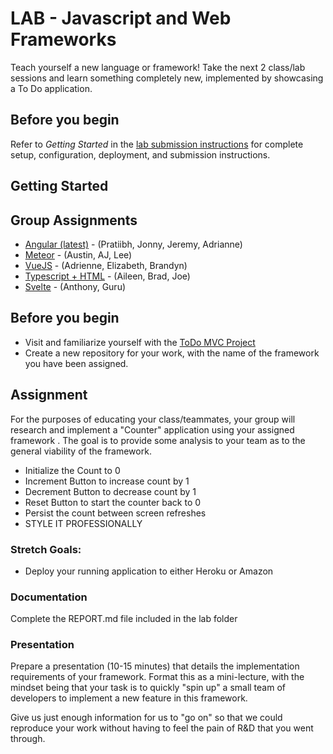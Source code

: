 # LAB - Javascript and Web Frameworks
 
 Teach yourself a new language or framework! Take the next 2 class/lab sessions and learn something completely new, implemented by showcasing a To Do application.
 
 
## Before you begin
Refer to *Getting Started*  in the [lab submission instructions](../../../reference/submission-instructions/labs/README.md) for complete setup, configuration, deployment, and submission instructions.
 
## Getting Started

## Group Assignments
* [Angular (latest)](https://angularjs.org/) - (Pratiibh, Jonny, Jeremy, Adrianne)
* [Meteor](https://www.meteor.com/) - (Austin, AJ, Lee)
* [VueJS](https://vuejs.org/) - (Adrienne, Elizabeth, Brandyn)
* [Typescript + HTML](https://www.typescriptlang.org/) - (Aileen, Brad, Joe)
* [Svelte](https://svelte.dev/) - (Anthony, Guru)

## Before you begin
* Visit and familiarize yourself with the [ToDo MVC Project](http://todomvc.com)
* Create a new repository for your work, with the name of the framework you have been assigned.

## Assignment
For the purposes of educating your class/teammates, your group will research and implement a "Counter" application using your assigned framework . The goal is to provide some analysis to your team as to the general viability of the framework. 

* Initialize the Count to 0
* Increment Button to increase count by 1
* Decrement Button to decrease count by 1
* Reset Button to start the counter back to 0
* Persist the count between screen refreshes
* STYLE IT PROFESSIONALLY

### Stretch Goals:
* Deploy your running application to either Heroku or Amazon

###  Documentation
Complete the REPORT.md file included in the lab folder

### Presentation
Prepare a presentation (10-15 minutes) that details the implementation requirements of your framework. Format this as a mini-lecture, with the mindset being that your task is to quickly "spin up" a small team of developers to implement a new feature in this framework.

Give us just enough information for us to "go on" so that we could reproduce your work without having to feel the pain of R&D that you went through.
